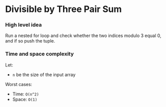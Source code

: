 # Divisible by Three Pair Sum

### High level idea

Run a nested for loop and check whether the two indices modulo 3 equal 0, and if so push the tuple.  

### Time and space complexity

Let: <br>

- `n` be the size of the input array <br>

Worst cases: <br>

- Time: `O(n^2)` <br>
- Space: `O(1)`
